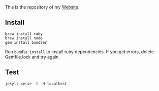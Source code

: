 This is the repository of my [Website](https://avenix.github.io/).

## Install

```
brew install ruby
brew install node
gem install bundler
```

Run `bundle install` to install ruby dependencies. If you get errors, delete Gemfile.lock and try again.

## Test

```
jekyll serve -l -H localhost
```